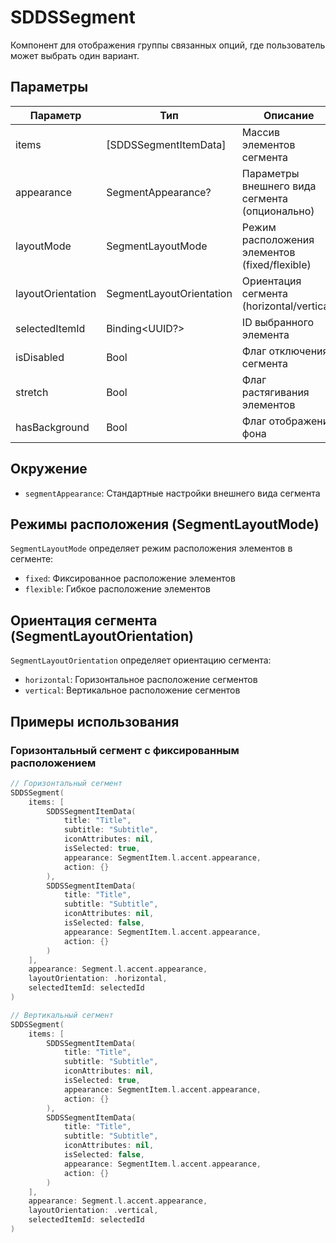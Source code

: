 # SDDSSegment

Компонент для отображения группы связанных опций, где пользователь может выбрать один вариант.

## Параметры

| Параметр | Тип | Описание |
|----------|-----|-----------|
| items | [SDDSSegmentItemData] | Массив элементов сегмента |
| appearance | SegmentAppearance? | Параметры внешнего вида сегмента (опционально) |
| layoutMode | SegmentLayoutMode | Режим расположения элементов (fixed/flexible) |
| layoutOrientation | SegmentLayoutOrientation | Ориентация сегмента (horizontal/vertical) |
| selectedItemId | Binding<UUID?> | ID выбранного элемента |
| isDisabled | Bool | Флаг отключения сегмента |
| stretch | Bool | Флаг растягивания элементов |
| hasBackground | Bool | Флаг отображения фона |

## Окружение
- `segmentAppearance`: Стандартные настройки внешнего вида сегмента

## Режимы расположения (SegmentLayoutMode)

`SegmentLayoutMode` определяет режим расположения элементов в сегменте:

- `fixed`: Фиксированное расположение элементов
- `flexible`: Гибкое расположение элементов

## Ориентация сегмента (SegmentLayoutOrientation)

`SegmentLayoutOrientation` определяет ориентацию сегмента:

- `horizontal`: Горизонтальное расположение сегментов
- `vertical`: Вертикальное расположение сегментов

## Примеры использования

### Горизонтальный сегмент с фиксированным расположением

```swift
// Горизонтальный сегмент
SDDSSegment(
    items: [
        SDDSSegmentItemData(
            title: "Title",
            subtitle: "Subtitle",
            iconAttributes: nil,
            isSelected: true,
            appearance: SegmentItem.l.accent.appearance,
            action: {}
        ),
        SDDSSegmentItemData(
            title: "Title",
            subtitle: "Subtitle",
            iconAttributes: nil,
            isSelected: false,
            appearance: SegmentItem.l.accent.appearance,
            action: {}
        )
    ],
    appearance: Segment.l.accent.appearance,
    layoutOrientation: .horizontal,
    selectedItemId: selectedId
)

// Вертикальный сегмент
SDDSSegment(
    items: [
        SDDSSegmentItemData(
            title: "Title",
            subtitle: "Subtitle",
            iconAttributes: nil,
            isSelected: true,
            appearance: SegmentItem.l.accent.appearance,
            action: {}
        ),
        SDDSSegmentItemData(
            title: "Title",
            subtitle: "Subtitle",
            iconAttributes: nil,
            isSelected: false,
            appearance: SegmentItem.l.accent.appearance,
            action: {}
        )
    ],
    appearance: Segment.l.accent.appearance,
    layoutOrientation: .vertical,
    selectedItemId: selectedId
)
```
